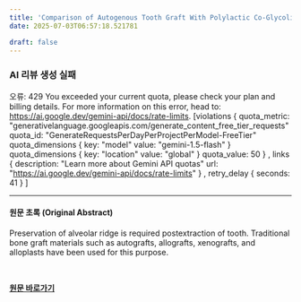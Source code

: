 ```yaml
---
title: 'Comparison of Autogenous Tooth Graft With Polylactic Co-Glycolic Acid in Postextraction Socket for Alveolar Ridge Preservation: A Randomized Control Trial'
date: 2025-07-03T06:57:18.521781

draft: false
---
```


### AI 리뷰 생성 실패
오류: 429 You exceeded your current quota, please check your plan and billing details. For more information on this error, head to: https://ai.google.dev/gemini-api/docs/rate-limits. [violations {
  quota_metric: "generativelanguage.googleapis.com/generate_content_free_tier_requests"
  quota_id: "GenerateRequestsPerDayPerProjectPerModel-FreeTier"
  quota_dimensions {
    key: "model"
    value: "gemini-1.5-flash"
  }
  quota_dimensions {
    key: "location"
    value: "global"
  }
  quota_value: 50
}
, links {
  description: "Learn more about Gemini API quotas"
  url: "https://ai.google.dev/gemini-api/docs/rate-limits"
}
, retry_delay {
  seconds: 41
}
]

---

#### 원문 초록 (Original Abstract)
Preservation of alveolar ridge is required postextraction of tooth. Traditional bone graft materials such as autografts, allografts, xenografts, and alloplasts have been used for this purpose.

<br>

**[원문 바로가기](https://www.joms.org/article/S0278-2391(25)00190-9/fulltext?rss=yes)**
